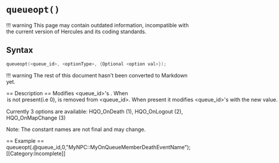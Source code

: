 # `queueopt()`

!!! warning
	This page may contain outdated information, incompatible with the current version of Hercules and its coding standards.

## Syntax

```c
queueopt(<queue_id>, <optionType>, {Optional <option val>});
```

!!! warning
	The rest of this document hasn't been converted to Markdown yet.

== Description ==
Modifies <queue_id>'s <optionType>. When <option val> is not present(i.e 0),
<optionType> is removed from <queue_id>. When <optionType> present it modifies
<queue_id>'s <optionType> with the new <option val> value.

Currently 3 options are available:
HQO_OnDeath (1), HQO_OnLogout (2), HQO_OnMapChange (3)

Note: The constant names are not final and may change.

== Example ==
  queueopt(.@queue_id,0,"MyNPC::MyOnQueueMemberDeathEventName");
[[Category:Incomplete]]
